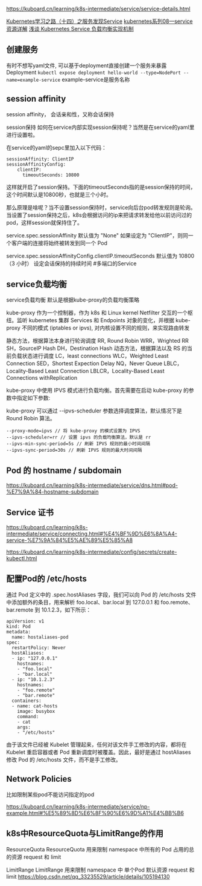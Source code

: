 https://kuboard.cn/learning/k8s-intermediate/service/service-details.html

[Kubernetes学习之路（十四）之服务发现Service](https://www.cnblogs.com/linuxk/p/9605901.html)
[kubernetes系列08—service资源详解](https://www.cnblogs.com/along21/p/10330076.html)
[浅谈 Kubernetes Service 负载均衡实现机制](https://www.infoq.cn/article/P0V9D4br7UDzWTgIHuYq)

## 创建服务
有时不想写yaml文件, 可以基于deployment直接创建一个服务来暴露 Deployment
`kubectl expose deployment hello-world --type=NodePort --name=example-service`
example-service是服务名称

## session affinity
session affinity， 会话亲和性，又称会话保持

session保持
如何在service内部实现session保持呢？当然是在service的yaml里进行设置啦。

在service的yaml的sepc里加入以下代码：
```
sessionAffinity: ClientIP
sessionAffinityConfig:
    clientIP:
      timeoutSeconds: 10800
```
这样就开启了session保持。下面的timeoutSeconds指的是session保持的时间，这个时间默认是10800秒，也就是三个小时。

那么原理是啥呢？当不设置session保持时，service向后台pod转发规则是轮询。当设置了session保持之后，k8s会根据访问的ip来把请求转发给他以前访问过的pod，这样session就保持住了。

service.spec.sessionAffinity
默认值为 "None"
如果设定为 "ClientIP"，则同一个客户端的连接将始终被转发到同一个 Pod

service.spec.sessionAffinityConfig.clientIP.timeoutSeconds
默认值为 10800 （3 小时）
设定会话保持的持续时间
#多端口的Service



## service负载均衡
service负载均衡 默认是根据kube-proxy的负载均衡策略

kube-proxy 作为一个控制器，作为 k8s 和 Linux kernel Netfilter 交互的一个枢纽。监听 kubernetes 集群 Services 和 Endpoints 对象的变化，并根据 kube-proxy 不同的模式 (iptables or ipvs), 对内核设置不同的规则，来实现路由转发

静态方法，根据算法本身进行轮询调度
RR, Round Robin
WRR，Wrighted RR
SH，SourceIP Hash
DH，Destination Hash
动态方法，根据算法以及 RS 的当前负载状态进行调度
LC，least connections
WLC，Weighted Least Connection
SED，Shortest Expection Delay
NQ，Never Queue
LBLC，Locality-Based Least Connection
LBLCR，Locality-Based Least Connections withReplication

kube-proxy 中使用 IPVS 模式进行负载均衡。首先需要在启动 kube-proxy 的参数中指定如下参数:

kube-proxy 可以通过 --ipvs-scheduler 参数选择调度算法，默认情况下是 Round Robin 算法。
```
--proxy-mode=ipvs // 将 kube-proxy 的模式设置为 IPVS
--ipvs-scheduler=rr // 设置 ipvs 的负载均衡算法，默认是 rr
--ipvs-min-sync-period=5s // 刷新 IPVS 规则的最小时间间隔
--ipvs-sync-period=30s // 刷新 IPVS 规则的最大时间间隔

```

## Pod 的 hostname / subdomain

https://kuboard.cn/learning/k8s-intermediate/service/dns.html#pod-%E7%9A%84-hostname-subdomain

##  Service 证书
https://kuboard.cn/learning/k8s-intermediate/service/connecting.html#%E4%BF%9D%E6%8A%A4-service-%E7%9A%84%E5%AE%89%E5%85%A8


https://kuboard.cn/learning/k8s-intermediate/config/secrets/create-kubectl.html

## 配置Pod的 /etc/hosts
通过 Pod 定义中的 .spec.hostAliases 字段，我们可以向 Pod 的 /etc/hosts 文件中添加额外的条目，用来解析 foo.local、bar.local 到 127.0.0.1 和 foo.remote、bar.remote 到 10.1.2.3，如下所示：
```
apiVersion: v1
kind: Pod
metadata:
  name: hostaliases-pod
spec:
  restartPolicy: Never
  hostAliases:
  - ip: "127.0.0.1"
    hostnames:
    - "foo.local"
    - "bar.local"
  - ip: "10.1.2.3"
    hostnames:
    - "foo.remote"
    - "bar.remote"
  containers:
  - name: cat-hosts
    image: busybox
    command:
    - cat
    args:
    - "/etc/hosts"
```

由于该文件已经被 Kubelet 管理起来，任何对该文件手工修改的内容，都将在 Kubelet 重启容器或者 Pod 重新调度时被覆盖。因此，最好是通过 hostAliases 修改 Pod 的 /etc/hosts 文件，而不是手工修改。

## Network Policies

比如限制某些pod不能访问指定的pod


https://kuboard.cn/learning/k8s-intermediate/service/np-example.html#%E5%89%8D%E6%8F%90%E6%9D%A1%E4%BB%B6


## k8s中ResourceQuota与LimitRange的作用

ResourceQuota
ResourceQuota 用来限制 namespace 中所有的 Pod 占用的总的资源 request 和 limit

LimitRange
LimitRange 用来限制 namespace 中 单个Pod 默认资源 request 和 limit
https://blog.csdn.net/qq_33235529/article/details/105194130


